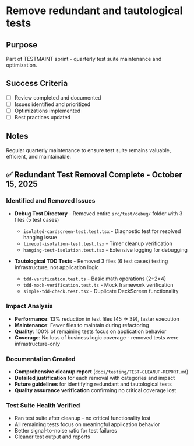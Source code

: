 # Remove redundant and tautological tests

## Purpose
Part of TESTMAINT sprint - quarterly test suite maintenance and optimization.

## Success Criteria
- [ ] Review completed and documented
- [ ] Issues identified and prioritized
- [ ] Optimizations implemented
- [ ] Best practices updated

## Notes
Regular quarterly maintenance to ensure test suite remains valuable, efficient, and maintainable.

## ✅ Redundant Test Removal Complete - October 15, 2025

### Identified and Removed Issues
- **Debug Test Directory** - Removed entire `src/test/debug/` folder with 3 files (5 test cases)
  - `isolated-cardscreen-test.test.tsx` - Diagnostic test for resolved hanging issue
  - `timeout-isolation-test.test.tsx` - Timer cleanup verification  
  - `hanging-test-isolation.test.tsx` - Extensive logging for debugging

- **Tautological TDD Tests** - Removed 3 files (6 test cases) testing infrastructure, not application logic
  - `tdd-verification.test.ts` - Basic math operations (2+2=4)
  - `tdd-mock-verification.test.ts` - Mock framework verification
  - `simple-tdd-check.test.tsx` - Duplicate DeckScreen functionality

### Impact Analysis
- **Performance**: 13% reduction in test files (45 → 39), faster execution
- **Maintenance**: Fewer files to maintain during refactoring
- **Quality**: 100% of remaining tests focus on application behavior
- **Coverage**: No loss of business logic coverage - removed tests were infrastructure-only

### Documentation Created
- **Comprehensive cleanup report** (`docs/testing/TEST-CLEANUP-REPORT.md`)
- **Detailed justification** for each removal with categories and impact
- **Future guidelines** for identifying redundant and tautological tests
- **Quality assurance verification** confirming no critical coverage lost

### Test Suite Health Verified
- Ran test suite after cleanup - no critical functionality lost
- All remaining tests focus on meaningful application behavior
- Better signal-to-noise ratio for test failures
- Cleaner test output and reports

